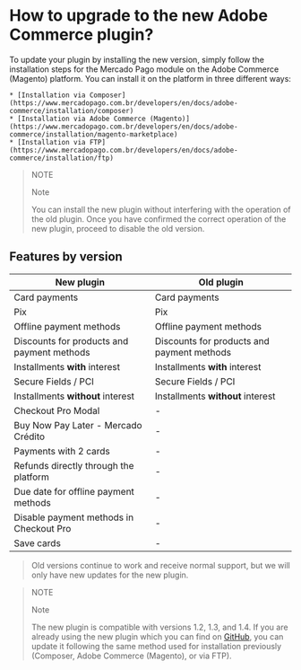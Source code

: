 # How to upgrade to the new Adobe Commerce plugin?

To update your plugin by installing the new version, simply follow the installation steps for the Mercado Pago module on the Adobe Commerce (Magento) platform. You can install it on the platform in three different ways:

    * [Installation via Composer](https://www.mercadopago.com.br/developers/en/docs/adobe-commerce/installation/composer)
    * [Installation via Adobe Commerce (Magento)](https://www.mercadopago.com.br/developers/en/docs/adobe-commerce/installation/magento-marketplace)
    * [Installation via FTP](https://www.mercadopago.com.br/developers/en/docs/adobe-commerce/installation/ftp)

> NOTE
>
> Note
>
> You can install the new plugin without interfering with the operation of the old plugin. Once you have confirmed the correct operation of the new plugin, proceed to disable the old version.

## Features by version
| New plugin                              | Old plugin                            |
|----------------------------------------|--------------------------------------|
| Card payments                           | Card payments                         |
| Pix                                    | Pix                                  |
| Offline payment methods                 | Offline payment methods               |
| Discounts for products and payment methods | Discounts for products and payment methods |
| Installments **with** interest               | Installments **with** interest             |
| Secure Fields / PCI                    | Secure Fields / PCI                   |
| Installments **without** interest           | Installments **without** interest         |
| Checkout Pro Modal                          | -                                    |
| Buy Now Pay Later - Mercado Crédito      | -                                    |
| Payments with 2 cards                  | -                                    |
| Refunds directly through the platform  | -                                    |
| Due date for offline payment methods   | -                                    |
| Disable payment methods in Checkout Pro     | -                                    |
| Save cards                             | -                                    |

> Old versions continue to work and receive normal support, but we will only have new updates for the new plugin.

> NOTE
>
> Note
>
> The new plugin is compatible with versions 1.2, 1.3, and 1.4. If you are already using the new plugin which you can find on [GitHub](https://github.com/mercadopago/adb-payment), you can update it following the same method used for installation previously (Composer, Adobe Commerce (Magento), or via FTP).